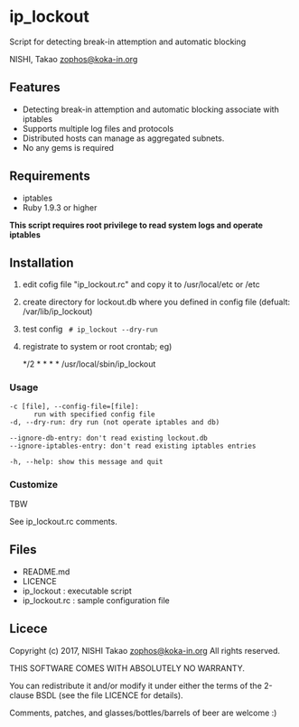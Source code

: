 # ip_lockout
Script for detecting break-in attemption and automatic blocking

NISHI, Takao <zophos@koka-in.org>

## Features

 * Detecting break-in attemption and automatic blocking associate with iptables
 * Supports multiple log files and protocols
 * Distributed hosts can manage as aggregated subnets.
 * No any gems is required

## Requirements

 * iptables
 * Ruby 1.9.3 or higher

**This script requires root privilege to read system logs and operate iptables**

## Installation

 1. edit cofig file "ip_lockout.rc" and copy it to /usr/local/etc or /etc
 2. create directory for lockout.db where you defined in config file (defualt: /var/lib/ip_lockout)
 3. test config ` # ip_lockout --dry-run`
 4. registrate to system or root crontab; eg)

    */2 * * * * /usr/local/sbin/ip_lockout


### Usage

    -c [file], --config-file=[file]:
          run with specified config file
    -d, --dry-run: dry run (not operate iptables and db)
    
    --ignore-db-entry: don't read existing lockout.db
    --ignore-iptables-entry: don't read existing iptables entries
    
    -h, --help: show this message and quit

### Customize

TBW

See ip_lockout.rc comments.

## Files

  * README.md
  * LICENCE
  * ip_lockout : executable script
  * ip_lockout.rc : sample configuration file

## Licece
Copyright (c) 2017, NISHI Takao <zophos@koka-in.org>
All rights reserved.

THIS SOFTWARE COMES WITH ABSOLUTELY NO WARRANTY.

You can redistribute it and/or modify it under either the terms of the
2-clause BSDL (see the file LICENCE for details).

Comments, patches, and glasses/bottles/barrels of beer are welcome :)
